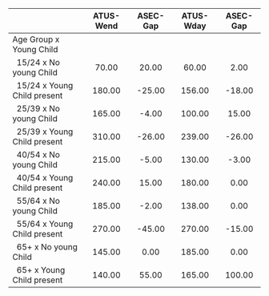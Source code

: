 
|                      |    ATUS-Wend |     ASEC-Gap |    ATUS-Wday |     ASEC-Gap |
| -------------------- | :----------: | :----------: | :----------: | :----------: |
| Age Group x Young Child |              |              |              |              |
| &nbsp;&nbsp;15/24 x No young Child |        70.00 |        20.00 |        60.00 |         2.00 |
| &nbsp;&nbsp;15/24 x Young Child present |       180.00 |       -25.00 |       156.00 |       -18.00 |
| &nbsp;&nbsp;25/39 x No young Child |       165.00 |        -4.00 |       100.00 |        15.00 |
| &nbsp;&nbsp;25/39 x Young Child present |       310.00 |       -26.00 |       239.00 |       -26.00 |
| &nbsp;&nbsp;40/54 x No young Child |       215.00 |        -5.00 |       130.00 |        -3.00 |
| &nbsp;&nbsp;40/54 x Young Child present |       240.00 |        15.00 |       180.00 |         0.00 |
| &nbsp;&nbsp;55/64 x No young Child |       185.00 |        -2.00 |       138.00 |         0.00 |
| &nbsp;&nbsp;55/64 x Young Child present |       270.00 |       -45.00 |       270.00 |       -15.00 |
| &nbsp;&nbsp;65+ x No young Child |       145.00 |         0.00 |       185.00 |         0.00 |
| &nbsp;&nbsp;65+ x Young Child present |       140.00 |        55.00 |       165.00 |       100.00 |

